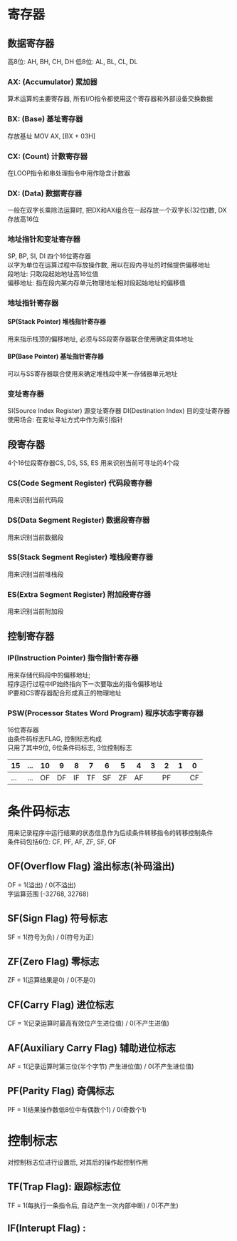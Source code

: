 # 寄存器

## 数据寄存器
高8位: AH, BH, CH, DH
低8位: AL, BL, CL, DL

### AX: (Accumulator) 累加器
算术运算的主要寄存器, 所有I/O指令都使用这个寄存器和外部设备交换数据

### BX: (Base) 基址寄存器
存放基址 MOV AX, [BX + 03H]

### CX: (Count) 计数寄存器
在LOOP指令和串处理指令中用作隐含计数器

### DX: (Data) 数据寄存器
一般在双字长乘除法运算时, 把DX和AX组合在一起存放一个双字长(32位)数, DX存放高16位  

### 地址指针和变址寄存器
SP, BP, SI, DI 四个16位寄存器  
以字为单位在运算过程中存放操作数, 用以在段内寻址的时候提供偏移地址  
段地址: 只取段起始地址高16位值  
偏移地址: 指在段内某内存单元物理地址相对段起始地址的偏移值

### 地址指针寄存器

#### SP(Stack Pointer) 堆栈指针寄存器
用来指示栈顶的偏移地址, 必须与SS段寄存器联合使用确定具体地址
#### BP(Base Pointer) 基址指针寄存器
可以与SS寄存器联合使用来确定堆栈段中某一存储器单元地址  

### 变址寄存器
SI(Source Index Register) 源变址寄存器
DI(Destination Index) 目的变址寄存器
使用场合: 在变址寻址方式中作为索引指针

## 段寄存器 
4个16位段寄存器CS, DS, SS, ES 用来识别当前可寻址的4个段

### CS(Code Segment Register) 代码段寄存器
用来识别当前代码段
### DS(Data Segment Register) 数据段寄存器
用来识别当前数据段
### SS(Stack Segment Register) 堆栈段寄存器
用来识别当前堆栈段
### ES(Extra Segment Register) 附加段寄存器
用来识别当前附加段

## 控制寄存器
### IP(Instruction Pointer) 指令指针寄存器
用来存储代码段中的偏移地址;  
程序运行过程中IP始终指向下一次要取出的指令偏移地址   
IP要和CS寄存器配合形成真正的物理地址

### PSW(Processor States Word Program) 程序状态字寄存器
16位寄存器  
由条件码标志FLAG, 控制标志构成  
只用了其中9位, 6位条件码标志, 3位控制标志

15 | ... | 10 | 9 | 8 | 7 | 6 | 5 | 4 | 3 | 2 | 1 | 0   
--- | --- | --- | --- | --- | --- | --- | --- | --- | --- | --- | --- | ---      
...| ... | OF | DF | IF | TF | SF | ZF | AF |  | PF |  | CF    

# 条件码标志
用来记录程序中运行结果的状态信息作为后续条件转移指令的转移控制条件   
条件码包括6位: CF, PF, AF, ZF, SF, OF

## OF(Overflow Flag) 溢出标志(补码溢出)
OF = 1(溢出) / 0(不溢出)  
字运算范围 [-32768, 32768)

## SF(Sign Flag) 符号标志
SF = 1(符号为负) / 0(符号为正)

## ZF(Zero Flag) 零标志
ZF = 1(运算结果是0) / 0(不是0)

## CF(Carry Flag) 进位标志
CF = 1(记录运算时最高有效位产生进位值) / 0(不产生进值)

## AF(Auxiliary Carry Flag) 辅助进位标志
AF = 1(记录运算时第三位(半个字节) 产生进位值) / 0(不产生进位值)

## PF(Parity Flag) 奇偶标志
PF = 1(结果操作数低8位中有偶数个1) / 0(奇数个1) 

# 控制标志
对控制标志位进行设置后, 对其后的操作起控制作用

## TF(Trap Flag): 跟踪标志位
TF = 1(每执行一条指令后, 自动产生一次内部中断) / 0(不产生)

## IF(Interupt Flag) : 